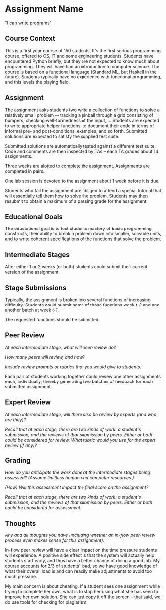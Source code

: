 # Assignment Name

"I can write programs"

## Course Context

This is a first year course of 150 students. It's the first serious programming 
course, offered to CS, IT and some engineering students. Students have encountered 
Python briefly, but they are not expected to know much about programming. 
They will have had an introduction to computer science. The course is 
based on a functional language (Standard ML, but Haskell in the future). 
Students typically have no experience with functional programming, 
and this levels the playing field.

## Assignment

The assignment asks students two write a collection of functions to
solve a relatively small problem -- tracking a pinball through
a grid consisting of bumpers, checking well-formedness of the
input, ... Students are expected to write appropriate helper functions, to document their code in terms of
informal pre- and post-conditions, examples, and so forth.
Submitted solutions are expected to satisfy the supplied test suite.


Submitted solutions are automatically tested against a different
test suite. Code and comments are then inspected by TAs – each 
TA grades about 14 assignments.

Three weeks are alotted to complete the assignment. Assignments are
completed in pairs.

One lab session is devoted to the assignment about 1 week before it is due.

Students who fail the assignment are obliged to attend a special tutorial
that will essentially tell them how to solve the problem. Students may
then resubmit to obtain a maximum of a passing grade for the assignment.

## Educational Goals

The eductational goal is to test students mastery of basic programming
constructs, their ability to break a problem down into smaller, solvable
units, and to write coherent specifications of the functions that solve
the problem.

## Intermediate Stages

After either 1 or 2 weeks (or both) students could submit their current
version of the assignment.

## Stage Submissions

Typically, the assignment is broken into several functions of increasing difficulty.
Students could submit some of those functions week _t-2_ and and another batch at week _t-1_.

The requested functions should be submitted. 

## Peer Review

_At each intermediate stage, what will peer-review do?_

_How many peers will review, and how?_

_Include review prompts or rubrics that you would give to students._

Each pair of students working together could review one other assignments each, individually,
thereby generating two batches of feedback for each submitted assignment.


## Expert Review

_At each intermediate stage, will there also be review by experts (and who are they)?_

_Recall that at each stage, there are two kinds of work: a student's submission, and the reviews of that submission by peers. Either or both could be considered for review. What rubric would you use for the expert review (if any)?_

## Grading

_How do you anticipate the work done at the intermediate stages being assessed?_
_(Assume limitless human and computer resources.)_

_(How) Will this assessment impact the final score on the assignment?_

_Recall that at each stage, there are two kinds of work: a student's submission, and the reviews of that submission by peers. Either or both could be considered for assessment._

## Thoughts

_Any and all thoughts you have (including whether an in-flow peer-review process even makes sense for this assignment)._

In-flow peer review will have a clear impact on the time pressure students will experience. A positive side effect is that the system will actually help students start early, and thus have a better chance of doing a good job. My course accounts for 2/3 of students' load, so we have good knowledge of what their overall load is and can readily make adjustments to avoid too much pressure.

My main concern is about cheating. If a student sees one assignment while trying to complete her own, what is to stop her using what she has seen to improve her own solution. She can just copy it off the screen – that said, we do use tools for checking for plagiarism.


